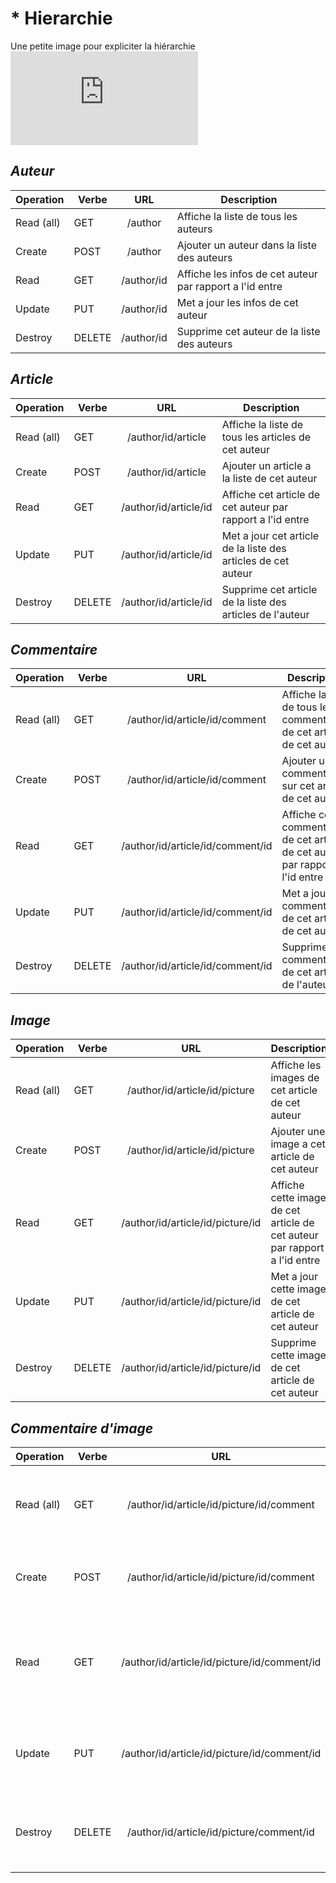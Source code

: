 # * Hierarchie

Une petite image pour expliciter la hiérarchie
![Hierarchie](http://zupimages.net/viewer.php?id=16/38/605y.png)


## *Auteur*
| Operation | Verbe |      URL      | Description                                                         |
|-----------|-------|:-------------:|---------------------------------------------------------------------|
|Read (all) | GET   |/author        | Affiche la liste de tous les auteurs                                |
|Create     | POST  |/author        | Ajouter un auteur dans la liste des auteurs                         |
| Read      | GET   |/author/id     | Affiche les infos de cet auteur par rapport a l'id entre            |
|Update     | PUT   |/author/id     | Met a jour les infos de cet auteur                                  |
| Destroy   | DELETE|/author/id     | Supprime cet auteur de la liste des auteurs                         |

## *Article*
| Operation | Verbe |      URL      | Description                                                         |
|-----------|-------|:-------------:|---------------------------------------------------------------------|
|Read (all) | GET   |/author/id/article        | Affiche la liste de tous les articles de cet auteur                                |
|Create     | POST  |/author/id/article        | Ajouter un article a la liste de cet auteur                         |
| Read      | GET   |/author/id/article/id     | Affiche cet article de cet auteur par rapport a l'id entre            |
|Update     | PUT   |/author/id/article/id     | Met a jour cet article de la liste des articles de cet auteur                                  |
| Destroy   | DELETE|/author/id/article/id     | Supprime cet article de la liste des articles de l'auteur                         |

## *Commentaire*
| Operation | Verbe |      URL      | Description                                                         |
|-----------|-------|:-------------:|---------------------------------------------------------------------|
|Read (all) | GET   |/author/id/article/id/comment        | Affiche la liste de tous les commentaires de cet article de cet auteur                                |
|Create     | POST  |/author/id/article/id/comment        | Ajouter un commentaire sur cet article de cet auteur                         |
| Read      | GET   |/author/id/article/id/comment/id     | Affiche ce commentaire de cet article de cet auteur par rapport a l'id entre            |
|Update     | PUT   |/author/id/article/id/comment/id     | Met a jour ce commentaire de cet article de cet auteur                                  |
| Destroy   | DELETE|/author/id/article/id/comment/id     | Supprime ce commentaire de cet article de l'auteur    |

## *Image*
| Operation | Verbe |      URL      | Description                                                         |
|-----------|-------|:-------------:|---------------------------------------------------------------------|
|Read (all) | GET   |/author/id/article/id/picture        | Affiche les images de cet article de cet auteur                                |
|Create     | POST  |/author/id/article/id/picture       | Ajouter une image a cet article de cet auteur                         |
| Read      | GET   |/author/id/article/id/picture/id     | Affiche cette image de cet article de cet auteur par rapport a l'id entre            |
|Update     | PUT   |/author/id/article/id/picture/id     | Met a jour cette image de cet article de cet auteur                                  |
| Destroy   | DELETE|/author/id/article/id/picture/id     | Supprime cette image de cet article de cet auteur |

## *Commentaire d'image*
| Operation | Verbe |      URL      | Description                                                         |
|-----------|-------|:-------------:|---------------------------------------------------------------------|
|Read (all) | GET   |/author/id/article/id/picture/id/comment        | Affiche les commentaires de cette image de cet article de cet auteur                                |
|Create     | POST  |/author/id/article/id/picture/id/comment       | Ajouter un commentaire a cette image de cet article de cet auteur                         |
| Read      | GET   |/author/id/article/id/picture/id/comment/id     | Affiche ce commentaire de cet cette image de cet article de cet auteur par rapport a l'id entre            |
|Update     | PUT   |/author/id/article/id/picture/id/comment/id     | Met a jour ce commentaire de cette image de cet article de cet auteur                                  |
| Destroy   | DELETE|/author/id/article/id/picture/comment/id    | Supprime ce commentaire de cette image de cet article de cet auteur|
